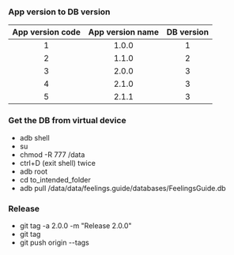 ### App version to DB version
| App version code | App version name | DB version |
|:----------------:|:----------------:|:----------:|
| 1                | 1.0.0            | 1          |
| 2                | 1.1.0            | 2          |
| 3                | 2.0.0            | 3          |
| 4                | 2.1.0            | 3          |
| 5                | 2.1.1            | 3          |


### Get the DB from virtual device
- adb shell
- su
- chmod -R 777 /data
- ctrl+D (exit shell) twice
- adb root
- cd to_intended_folder
- adb pull /data/data/feelings.guide/databases/FeelingsGuide.db

### Release
- git tag -a 2.0.0 -m "Release 2.0.0"
- git tag
- git push origin --tags

